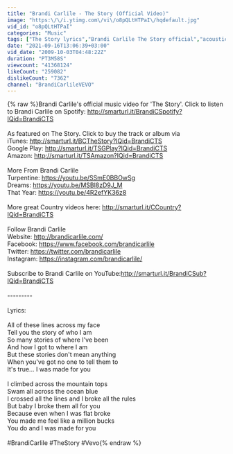 ```yaml
---
title: "Brandi Carlile - The Story (Official Video)"
image: "https:\/\/i.ytimg.com\/vi\/o8pQLtHTPaI\/hqdefault.jpg"
vid_id: "o8pQLtHTPaI"
categories: "Music"
tags: ["The Story lyrics","Brandi Carlile The Story official","acoustic"]
date: "2021-09-16T13:06:39+03:00"
vid_date: "2009-10-03T04:48:22Z"
duration: "PT3M58S"
viewcount: "41368124"
likeCount: "259082"
dislikeCount: "7362"
channel: "BrandiCarlileVEVO"
---
```

{% raw %}Brandi Carlile's official music video for 'The Story'. Click to listen to Brandi Carlile on Spotify: <a rel="nofollow" target="blank" href="http://smarturl.it/BrandiCSpotify?IQid=BrandiCTS">http://smarturl.it/BrandiCSpotify?IQid=BrandiCTS</a><br /><br />As featured on The Story. Click to buy the track or album via<br />iTunes: <a rel="nofollow" target="blank" href="http://smarturl.it/BCTheStory?IQid=BrandiCTS">http://smarturl.it/BCTheStory?IQid=BrandiCTS</a><br />Google Play: <a rel="nofollow" target="blank" href="http://smarturl.it/TSGPlay?IQid=BrandiCTS">http://smarturl.it/TSGPlay?IQid=BrandiCTS</a><br />Amazon: <a rel="nofollow" target="blank" href="http://smarturl.it/TSAmazon?IQid=BrandiCTS">http://smarturl.it/TSAmazon?IQid=BrandiCTS</a><br /><br />More From Brandi Carlile<br />Turpentine: <a rel="nofollow" target="blank" href="https://youtu.be/SSmE0BBOwSg">https://youtu.be/SSmE0BBOwSg</a><br />Dreams: <a rel="nofollow" target="blank" href="https://youtu.be/MSBl8zD9J_M">https://youtu.be/MSBl8zD9J_M</a><br />That Year: <a rel="nofollow" target="blank" href="https://youtu.be/4R2efYK36z8">https://youtu.be/4R2efYK36z8</a><br /><br />More great Country videos here: <a rel="nofollow" target="blank" href="http://smarturl.it/CCountry?IQid=BrandiCTS">http://smarturl.it/CCountry?IQid=BrandiCTS</a><br /><br />Follow Brandi Carlile<br />Website: <a rel="nofollow" target="blank" href="http://brandicarlile.com/">http://brandicarlile.com/</a><br />Facebook: <a rel="nofollow" target="blank" href="https://www.facebook.com/brandicarlile">https://www.facebook.com/brandicarlile</a><br />Twitter: <a rel="nofollow" target="blank" href="https://twitter.com/brandicarlile">https://twitter.com/brandicarlile</a><br />Instagram: <a rel="nofollow" target="blank" href="https://instagram.com/brandicarlile/">https://instagram.com/brandicarlile/</a><br /><br />Subscribe to Brandi Carlile on YouTube:<a rel="nofollow" target="blank" href="http://smarturl.it/BrandiCSub?IQid=BrandiCTS">http://smarturl.it/BrandiCSub?IQid=BrandiCTS</a><br /><br />---------<br /><br />Lyrics:<br /><br />All of these lines across my face<br />Tell you the story of who I am<br />So many stories of where I've been<br />And how I got to where I am<br />But these stories don't mean anything<br />When you've got no one to tell them to<br />It's true... I was made for you<br /><br />I climbed across the mountain tops<br />Swam all across the ocean blue<br />I crossed all the lines and I broke all the rules<br />But baby I broke them all for you<br />Because even when I was flat broke<br />You made me feel like a million bucks<br />You do and I was made for you<br /><br />#BrandiCarlile #TheStory #Vevo{% endraw %}
